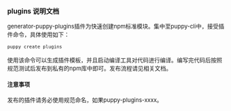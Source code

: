 
<font size=2>

### plugins 说明文档

generator-puppy-plugins插件为快速创建npm标准模块。集中至puppy-cli中，接受插件命令，具体使用如下：

```bash
puppy create plugins
```
使用该命令可以生成插件模板，并且启动编译工具对代码进行编译。编写完代码后按照规范测试后发布到私有的npm库中即可。发布流程请见相关文档。

#### 注意事项
发布的插件请务必使用规范命名，如果puppy-plugins-xxxx。

<font>